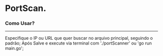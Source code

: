 # PortScan.

### Como Usar?
---
Especifique o IP ou URL que quer buscar no arquivo principal, seguindo o padrão;
Após Salve e execute via terminal com './portScanner' ou 'go run main.go';
